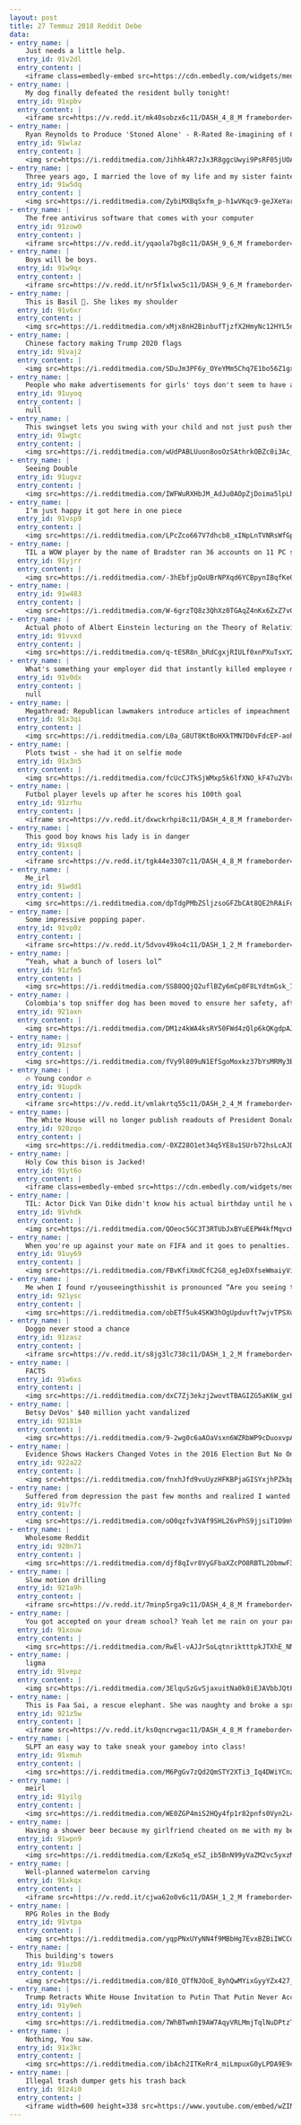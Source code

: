 ```yaml
---
layout: post
title: 27 Temmuz 2018 Reddit Debe
data:
- entry_name: |
    Just needs a little help.
  entry_id: 91v2dl
  entry_content: |
    <iframe class=embedly-embed src=https://cdn.embedly.com/widgets/media.html?src=https%3A%2F%2Fgfycat.com%2Fifr%2FTenseTerribleHuman&url=https%3A%2F%2Fgfycat.com%2FTenseTerribleHuman&image=https%3A%2F%2Fthumbs.gfycat.com%2FTenseTerribleHuman-size_restricted.gif&key=522baf40bd3911e08d854040d3dc5c07&type=text%2Fhtml&schema=gfycat width=600 height=600 scrolling=no frameborder=0 allow=autoplay; fullscreen allowfullscreen=true></iframe>
- entry_name: |
    My dog finally defeated the resident bully tonight!
  entry_id: 91xpbv
  entry_content: |
    <iframe src=https://v.redd.it/mk40sobzx6c11/DASH_4_8_M frameborder=0></iframe>
- entry_name: |
    Ryan Reynolds to Produce 'Stoned Alone' - R-Rated Re-imagining of Classic 'Home Alone'
  entry_id: 91wlaz
  entry_content: |
    <img src=https://i.redditmedia.com/Jihhk4R7zJx3R8ggcUwyi9PsRF05jUOARelQOnRUUxQ.jpg?s=78bdf48f380ebce46bb36c1fc88fe720 frameborder=0>
- entry_name: |
    Three years ago, I married the love of my life and my sister fainted
  entry_id: 91w5dq
  entry_content: |
    <img src=https://i.redditmedia.com/ZybiMXBqSxfm_p-h1wVKqc9-geJXeYardpTTWEGN6Rc.jpg?s=edbb5e357833e700f6271c20e87a7c4f frameborder=0>
- entry_name: |
    The free antivirus software that comes with your computer
  entry_id: 91zow0
  entry_content: |
    <iframe src=https://v.redd.it/yqaola7bg8c11/DASH_9_6_M frameborder=0></iframe>
- entry_name: |
    Boys will be boys.
  entry_id: 91w9qx
  entry_content: |
    <iframe src=https://v.redd.it/nr5f1xlwx5c11/DASH_9_6_M frameborder=0></iframe>
- entry_name: |
    This is Basil 🌿. She likes my shoulder
  entry_id: 91v6xr
  entry_content: |
    <img src=https://i.redditmedia.com/xMjx8nH2BinbufTjzfX2HmyNc12HYL5nNg0qtl-qwng.jpg?s=3221cd25b1374c0a3ae2277a830d0f21 frameborder=0>
- entry_name: |
    Chinese factory making Trump 2020 flags
  entry_id: 91vaj2
  entry_content: |
    <img src=https://i.redditmedia.com/SDuJm3PF6y_OYeYMm5Chq7E1bo56Z1gxFMlGaHtBk9A.jpg?s=b0837ef285b9257deffe8a6114ff13c3 frameborder=0>
- entry_name: |
    People who make advertisements for girls' toys don't seem to have any idea how girls play with them. Barbies don't have nice civilised tea parties and talk about boys, it's more like Game of Thrones except everyone is a lesbian
  entry_id: 91uyoq
  entry_content: |
    null
- entry_name: |
    This swingset lets you swing with your child and not just push them.
  entry_id: 91wgtc
  entry_content: |
    <img src=https://i.redditmedia.com/wUdPABLUuon8ooOzSAthrkOBZc0i3Ac_6IeGhBHDW0g.jpg?s=1964005252af09f990f4817b79658b94 frameborder=0>
- entry_name: |
    Seeing Double
  entry_id: 91ugvz
  entry_content: |
    <img src=https://i.redditmedia.com/IWFWuRXHbJM_AdJu0AOpZjDoima5lpLh_8yAS2NaSak.png?s=060dd7a988716365f1192023bfcc1791 frameborder=0>
- entry_name: |
    I’m just happy it got here in one piece
  entry_id: 91vsp9
  entry_content: |
    <img src=https://i.redditmedia.com/LPcZco667V7dhcb8_xINpLnTVNRsWfGpSz8gQSxGh-g.jpg?s=31679263ba649893da06652033493e79 frameborder=0>
- entry_name: |
    TIL a WOW player by the name of Bradster ran 36 accounts on 11 PC simultaneously to raid the Alliance capital cities.
  entry_id: 91yjrr
  entry_content: |
    <img src=https://i.redditmedia.com/-3hEbfjpQoUBrNPXqd6YCBpynIBqfKe0iB7ezH5FdRM.jpg?s=0475d637c55383cff86560e0dd92b64c frameborder=0>
- entry_name: |
  entry_id: 91w483
  entry_content: |
    <img src=https://i.redditmedia.com/W-6grzTQ8z3QhXz0TGAqZ4nKx6ZxZ7v0qL6M4QSLJRY.jpg?s=3b296b5605e6ea72d268e5074d8fa3de frameborder=0>
- entry_name: |
    Actual photo of Albert Einstein lecturing on the Theory of Relativity, 1922.
  entry_id: 91vvxd
  entry_content: |
    <img src=https://i.redditmedia.com/q-tESR8n_bRdCgxjRIULf0xnPXuTsxY2S1N3G98KEpc.jpg?s=1e17ca55db1cac2066a3be819930ffb6 frameborder=0>
- entry_name: |
    What's something your employer did that instantly killed employee morale?
  entry_id: 91v0dx
  entry_content: |
    null
- entry_name: |
    Megathread: Republican lawmakers introduce articles of impeachment against Deputy Attorney General Rod Rosenstein
  entry_id: 91x3qi
  entry_content: |
    <img src=https://i.redditmedia.com/L0a_G8UT8KtBoHXkTMN7D0vFdcEP-aohkIGWR-3o3zI.jpg?s=acc68576f2cc334629723ce41cca4281 frameborder=0>
- entry_name: |
    Plots twist - she had it on selfie mode
  entry_id: 91x3n5
  entry_content: |
    <img src=https://i.redditmedia.com/fcUcCJTkSjWMxp5k6lfXNO_kF47u2Vbr97qbvGIi9FY.jpg?s=9115d285fa9f9056cd614159016bc68e frameborder=0>
- entry_name: |
    Futbol player levels up after he scores his 100th goal
  entry_id: 91zrhu
  entry_content: |
    <iframe src=https://v.redd.it/dxwckrhpi8c11/DASH_4_8_M frameborder=0></iframe>
- entry_name: |
    This good boy knows his lady is in danger
  entry_id: 91xsq8
  entry_content: |
    <iframe src=https://v.redd.it/tgk44e3307c11/DASH_4_8_M frameborder=0></iframe>
- entry_name: |
    Me_irl
  entry_id: 91wdd1
  entry_content: |
    <img src=https://i.redditmedia.com/dpTdgPMbZSljzsoGFZbCAt8QE2hRAiFocQEMM-qke0w.jpg?s=481408a319755aa858f69d7056ee3344 frameborder=0>
- entry_name: |
    Some impressive popping paper.
  entry_id: 91vp0z
  entry_content: |
    <iframe src=https://v.redd.it/5dvov49ko4c11/DASH_1_2_M frameborder=0></iframe>
- entry_name: |
    “Yeah, what a bunch of losers lol”
  entry_id: 91zfm5
  entry_content: |
    <img src=https://i.redditmedia.com/SSB8QQjQ2uflBZy6mCp0F8LYdtmGsk_7-9oyvzry6T0.jpg?s=ff1ad916cfaafa03a6b0e795fddd689e frameborder=0>
- entry_name: |
    Colombia's top sniffer dog has been moved to ensure her safety, after a drug gang put a price on her head. Sombra (Shadow) found almost 10 tonnes of the gang's cocaine and helped bring about the arrest of 245 suspects
  entry_id: 921axn
  entry_content: |
    <img src=https://i.redditmedia.com/DM1z4kWA4ksRY50FWd4zQlp6kQKgdpAJeq56RrMfI6g.jpg?s=a52a8f912e9f7a587346f939f7000c98 frameborder=0>
- entry_name: |
  entry_id: 91zsof
  entry_content: |
    <img src=https://i.redditmedia.com/fVy9l809uN1EfSgoMoxkz37bYsMRMy3Bj_h64yK4lXs.jpg?s=b569a863ae7cfe503bb2a11870626700 frameborder=0>
- entry_name: |
    🔥 Young condor 🔥
  entry_id: 91updk
  entry_content: |
    <iframe src=https://v.redd.it/vmlakrtq55c11/DASH_2_4_M frameborder=0></iframe>
- entry_name: |
    The White House will no longer publish readouts of President Donald Trump's phone calls with foreign leaders, US media report
  entry_id: 920zqo
  entry_content: |
    <img src=https://i.redditmedia.com/-0XZ28O1et34q5YE8u1SUrb72hsLcAJDoYqDJ3GrQtY.jpg?s=903da36fb0719f1d050e00729dee0a60 frameborder=0>
- entry_name: |
    Holy Cow this bison is Jacked!
  entry_id: 91yt6o
  entry_content: |
    <iframe class=embedly-embed src=https://cdn.embedly.com/widgets/media.html?src=https%3A%2F%2Fgfycat.com%2Fifr%2FEnergeticThankfulFlyingfish&url=https%3A%2F%2Fgfycat.com%2FEnergeticThankfulFlyingfish&image=https%3A%2F%2Fthumbs.gfycat.com%2FEnergeticThankfulFlyingfish-size_restricted.gif&key=2aa3c4d5f3de4f5b9120b660ad850dc9&type=text%2Fhtml&schema=gfycat width=480 height=480 scrolling=no frameborder=0 allow=autoplay; fullscreen allowfullscreen=true></iframe>
- entry_name: |
    TIL: Actor Dick Van Dike didn't know his actual birthday until he was 18. His parents lied to him about his birth date to cover up the fact that he was conceived out of wedlock.
  entry_id: 91vhdk
  entry_content: |
    <img src=https://i.redditmedia.com/QOeoc5GC3T3RTUbJxBYuEEPW4kfMqvcK7EjTD77rXno.jpg?s=8b7e0e828b7f867254acdb442f818cd4 frameborder=0>
- entry_name: |
    When you're up against your mate on FIFA and it goes to penalties..
  entry_id: 91uy69
  entry_content: |
    <img src=https://i.redditmedia.com/FBvKfiXmdCfC2G8_egJeDXfseWmaiyViVhLbnHtJ--U.jpg?s=cb033efa777cdb55fca8b0cc623e5d71 frameborder=0>
- entry_name: |
    Me when I found r/youseeingthisshit is pronounced “Are you seeing this shit?”
  entry_id: 921ysc
  entry_content: |
    <img src=https://i.redditmedia.com/obETf5uk4SKW3hOgUpduvft7wjvTPSXuVTnzQuisfsA.jpg?s=fdcfd3db8f584a2a034e9b7f15ff1eed frameborder=0>
- entry_name: |
    Doggo never stood a chance
  entry_id: 91zasz
  entry_content: |
    <iframe src=https://v.redd.it/s8jg3lc738c11/DASH_1_2_M frameborder=0></iframe>
- entry_name: |
    FACTS
  entry_id: 91w6xs
  entry_content: |
    <img src=https://i.redditmedia.com/dxC7Zj3ekzj2wovtTBAGIZG5aK6W_gxBNy1KuhXrIxI.jpg?s=c7929fa7716439a6fec0b6514cd17271 frameborder=0>
- entry_name: |
    Betsy DeVos' $40 million yacht vandalized
  entry_id: 92181m
  entry_content: |
    <img src=https://i.redditmedia.com/9-2wg0c6aAOaVsxn6WZRbWP9cDuoxvpA_Aa4YY1ZT5s.jpg?s=bed28ffe024573b29aed7c57785c19ae frameborder=0>
- entry_name: |
    Evidence Shows Hackers Changed Votes in the 2016 Election But No One Will Admit It
  entry_id: 922a22
  entry_content: |
    <img src=https://i.redditmedia.com/fnxhJfd9vuUyzHFKBPjaGISYxjhPZkbpg-gW4k7isOA.jpg?s=186ed79602a1930e0d69461c5800c0f6 frameborder=0>
- entry_name: |
    Suffered from depression the past few months and realized I wanted to stream because gaming always has been a passion. Asked my friend who I met from CounterStrike:GO if he knows any good webcams under $30 and decides to do the most bro thing possible.
  entry_id: 91v7fc
  entry_content: |
    <img src=https://i.redditmedia.com/oO0qzfv3VAf9SHL26vPhS9jjsiT1O9mVb_pYm8IUoRs.jpg?s=c8f8b08386446f6d83565730b6613e40 frameborder=0>
- entry_name: |
    Wholesome Reddit
  entry_id: 920n71
  entry_content: |
    <img src=https://i.redditmedia.com/djf8qIvr8VyGFbaXZcPO8RBTL2ObmwF3Pcez2C_IEH8.jpg?s=22f870ee7442a72dc4c8527027bd9857 frameborder=0>
- entry_name: |
    Slow motion drilling
  entry_id: 921a9h
  entry_content: |
    <iframe src=https://v.redd.it/7minp5rga9c11/DASH_4_8_M frameborder=0></iframe>
- entry_name: |
    You got accepted on your dream school? Yeah let me rain on your parade
  entry_id: 91xouw
  entry_content: |
    <img src=https://i.redditmedia.com/RwEl-vAJJrSoLqtnriktttpkJTXhE_NNI91qNXU7BMU.jpg?s=a3ec61070ce3578a7800d7052eb5cbaa frameborder=0>
- entry_name: |
    ligma
  entry_id: 91vepz
  entry_content: |
    <img src=https://i.redditmedia.com/3ElquSzGvSjaxuitNa0k0iEJAVbbJQtF6ATrJXkjKmQ.png?s=6ab5e7f89ab418cecdc015ad6fe53c08 frameborder=0>
- entry_name: |
    This is Faa Sai, a rescue elephant. She was naughty and broke a sprinkler. Now she is the happiest elephant in the world
  entry_id: 921z5w
  entry_content: |
    <iframe src=https://v.redd.it/ks0qncrwgac11/DASH_4_8_M frameborder=0></iframe>
- entry_name: |
    SLPT an easy way to take sneak your gameboy into class!
  entry_id: 91xmuh
  entry_content: |
    <img src=https://i.redditmedia.com/M6PgGv7zQd2QmSTY2XTi3_Iq4DWiYCnzIBcewBcsGUM.jpg?s=57b956fbaffca3c69ad7ec9b87676848 frameborder=0>
- entry_name: |
    meirl
  entry_id: 91yilg
  entry_content: |
    <img src=https://i.redditmedia.com/WE0ZGP4miS2HQy4fp1r82pnfs0Vyn2L4ir82LPvHljY.jpg?s=13d14289459f5df57aeb4d8ae1b97ab2 frameborder=0>
- entry_name: |
    Having a shower beer because my girlfriend cheated on me with my best friend. For every 10 upvotes I’ll drink another beer.
  entry_id: 91wpn9
  entry_content: |
    <img src=https://i.redditmedia.com/EzKo5q_eSZ_ib5BnN99yVaZM2vc5yxzMM2DlUtLE-Og.jpg?s=a0fff82083a6caeb02e051b0f77637a5 frameborder=0>
- entry_name: |
    Well-planned watermelon carving
  entry_id: 91xkqx
  entry_content: |
    <iframe src=https://v.redd.it/cjwa62o0v6c11/DASH_1_2_M frameborder=0></iframe>
- entry_name: |
    RPG Roles in the Body
  entry_id: 91vtpa
  entry_content: |
    <img src=https://i.redditmedia.com/yqpPNxUYyNN4f9MBbHg7EvxBZBiIWCCqBP6cCM3PYxQ.jpg?s=72ffbd80278243550dcf7debca296fe0 frameborder=0>
- entry_name: |
    This building's towers
  entry_id: 91uzb8
  entry_content: |
    <img src=https://i.redditmedia.com/8I0_QTfNJOoE_8yhQwMYixGyyYZx427_VpnhvR_jHsg.jpg?s=02404954075dff0961b0534880accd6e frameborder=0>
- entry_name: |
    Trump Retracts White House Invitation to Putin That Putin Never Accepted
  entry_id: 91y9eh
  entry_content: |
    <img src=https://i.redditmedia.com/7WhBTwmhI9AW7AqyVRLMmjTqlNuDPtzTKLBsu9UH0pI.jpg?s=0d87fad00e6d8c8b08c018b5af12ae46 frameborder=0>
- entry_name: |
    Nothing, You saw.
  entry_id: 91x3kc
  entry_content: |
    <img src=https://i.redditmedia.com/ibAch2ITKeRr4_miLmpuxG0yLPDA9E9cfSg6ca6CQE4.jpg?s=d73d23d34d837bd4835ea73e779f6b46 frameborder=0>
- entry_name: |
    Illegal trash dumper gets his trash back
  entry_id: 91z4i0
  entry_content: |
    <iframe width=600 height=338 src=https://www.youtube.com/embed/wZINq0Vc4xg?feature=oembed&enablejsapi=1 frameborder=0 allow=autoplay; encrypted-media allowfullscreen></iframe>
---
```

